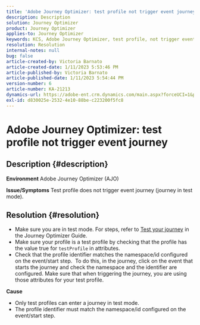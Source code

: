 ```yaml
---
title: 'Adobe Journey Optimizer: test profile not trigger event journey'
description: Description
solution: Journey Optimizer
product: Journey Optimizer
applies-to: Journey Optimizer
keywords: KCS, Adobe Journey Optimizer, test profile, not trigger event journey, AJO
resolution: Resolution
internal-notes: null
bug: false
article-created-by: Victoria Barnato
article-created-date: 1/11/2023 5:53:46 PM
article-published-by: Victoria Barnato
article-published-date: 1/11/2023 5:54:44 PM
version-number: 6
article-number: KA-21213
dynamics-url: https://adobe-ent.crm.dynamics.com/main.aspx?forceUCI=1&pagetype=entityrecord&etn=knowledgearticle&id=b09b7ee4-d891-ed11-aad1-6045bd006d92
exl-id: d830025e-2532-4e10-88be-c223200f5fc8
---
```

# Adobe Journey Optimizer: test profile not trigger event journey

## Description {#description}

<b>Environment</b>
Adobe Journey Optimizer (AJO)


<b>Issue/Symptoms</b>
Test profile does not trigger event journey (journey in test mode).


## Resolution {#resolution}


- Make sure you are in test mode. For steps, refer to [Test your journey](https://experienceleague.adobe.com/docs/journey-optimizer/using/orchestrate-journeys/create-journey/testing-the-journey.html) in the Journey Optimizer Guide.
- Make sure your profile is a test profile by checking that the profile has the value true for `testProfile` in attributes.
- Check that the profile identifier matches the namespace/id configured on the event/start step.  To do this, in the journey, click on the event that starts the journey and check the namespace and the identifier are configured. Make sure that when triggering the journey, you are using those attributes for your test profile.

<b>Cause</b>
- Only test profiles can enter a journey in test mode.
- The profile identifier must match the namespace/id configured on the event/start step.
